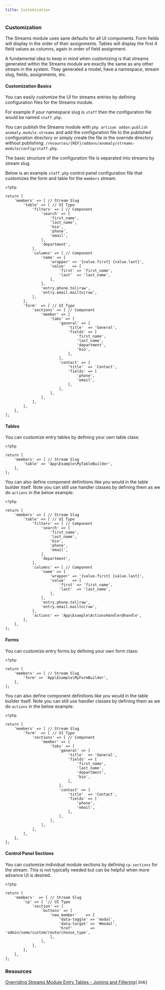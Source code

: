 ```yaml
---
title: Customization
---
```


### Customization

The Streams module uses sane defaults for all UI components. Form fields will display in the order of their assignments. Tables will display the first 4 field values as columns, again in order of field assignment.

A fundamental idea to keep in mind when customizing is that streams generated within the Streams module are exactly the same as any other stream in the system. They generated a model, have a namespace, stream slug, fields, assignments, etc.


#### Customization Basics

You can easily customize the UI for streams entries by defining configuration files for the Streams module.

For example if your namespace slug is `staff` then the configuration file would be named `staff.php`. 
 
You can publish the Streams module with `php artisan addon:publish anomaly.module.streams` and add the configuration file to the published configuration directory or simply create the file in the override directory without publishing: `/resources/{REF}/addons/anomaly/streams-module/config/staff.php`.   

The basic structure of the configuration file is separated into streams by stream slug. 

Below is an example `staff.php` control panel configuration file that customizes the form and table for the `members` stream:

    <?php
    
    return [
        'members' => [ // Stream Slug
            'table' => [ // UI Type
                'filters' => [ // Component
                    'search' => [
                        'first_name',
                        'last_name',
                        'bio',
                        'phone',
                        'email',
                    ],
                    'department',
                ],
                'columns' => [ // Component
                    'name' => [
                        'wrapper' => '{value.first} {value.last}',
                        'value'   => [
                            'first' => 'first_name',
                            'last'  => 'last_name',
                        ],
                    ],
                    'entry.phone.tel|raw',
                    'entry.email.mailto|raw',
                ],
            ],
            'form'  => [ // UI Type
                'sections' => [ // Component
                    'member' => [
                        'tabs' => [
                            'general' => [
                                'title'  => 'General',
                                'fields' => [
                                    'first_name',
                                    'last_name',
                                    'department',
                                    'bio',
                                ],
                            ],
                            'contact' => [
                                'title'  => 'Contact',
                                'fields' => [
                                    'phone',
                                    'email',
                                ],
                            ],
                        ],
                    ],
                ],
            ],
        ],
    ];


#### Tables

You can customize entry tables by defining your own table class:

    <?php
    
    return [
        'members' => [ // Stream Slug
            'table' => 'App\Example\MyTableBuilder',
        ],
    ];

You can also define component definitions like you would in the table builder itself. Note you can still use handler classes by defining them as we do `actions` in the below example:

    <?php
    
    return [
        'members' => [ // Stream Slug
            'table' => [ // UI Type
                'filters' => [ // Component
                    'search' => [
                        'first_name',
                        'last_name',
                        'bio',
                        'phone',
                        'email',
                    ],
                    'department',
                ],
                'columns' => [ // Component
                    'name' => [
                        'wrapper' => '{value.first} {value.last}',
                        'value'   => [
                            'first' => 'first_name',
                            'last'  => 'last_name',
                        ],
                    ],
                    'entry.phone.tel|raw',
                    'entry.email.mailto|raw',
                ],
                'actions' => 'App\Example\ActionsHandler@handle',
            ],
        ],
    ];


#### Forms

You can customize entry forms by defining your own form class:

    <?php
    
    return [
        'members' => [ // Stream Slug
            'form' => 'App\Example\MyFormBuilder',
        ],
    ];

You can also define component definitions like you would in the table builder itself. Note you can still use handler classes by defining them as we do `actions` in the below example:

    <?php
    
    return [
        'members' => [ // Stream Slug
            'form'  => [ // UI Type
                'sections' => [ // Component
                    'member' => [
                        'tabs' => [
                            'general' => [
                                'title'  => 'General',
                                'fields' => [
                                    'first_name',
                                    'last_name',
                                    'department',
                                    'bio',
                                ],
                            ],
                            'contact' => [
                                'title'  => 'Contact',
                                'fields' => [
                                    'phone',
                                    'email',
                                ],
                            ],
                        ],
                    ],
                ],
            ],
        ],
    ];


#### Control Panel Sections

You can customize individual module sections by defining `cp.sections` for the stream. This is not typically needed but can be helpful when more advance UI is desired.

    <?php
    
    return [
        'members'  => [ // Stream Slug 
            'cp' => [ '// UI Type
                'section' => [
                    'buttons' => [
                        'new_member'    => [
                            'data-toggle' => 'modal',
                            'data-target' => '#modal',
                            'href'        => 'admin/some/custom/route/choose_type',
                        ],
                    ],
                ],
            ],
        ],
    ];

### Resources

[Overriding Streams Module Entry Tables - Joining and Filtering](https://pyrocms.com/videos/series/extending-pyrocms/overriding-streams-module-entry-tables-joining-and-filtering){.link}
